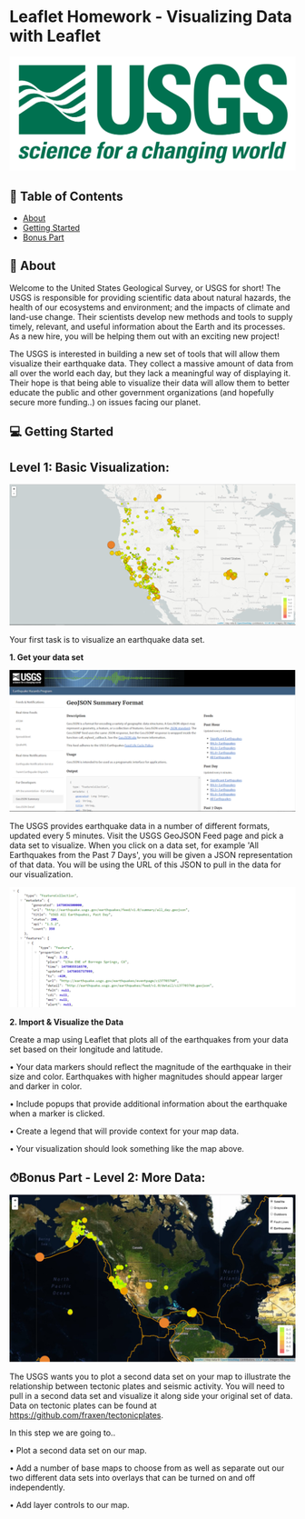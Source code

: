 # Leaflet Homework - Visualizing Data with Leaflet


![Bar Chart](https://github.com/parastoorazavi/leaflet-challenge/blob/main/Images/1-Logo.png)

## 📝 Table of Contents

- [About](#about)
- [Getting Started](#getting_started)
- [Bonus Part](#bonus_part)

## 🧐 About <a name = "about"></a>
Welcome to the United States Geological Survey, or USGS for short! The USGS is responsible for providing scientific data about natural hazards, the health of our ecosystems and environment; and the impacts of climate and land-use change. Their scientists develop new methods and tools to supply timely, relevant, and useful information about the Earth and its processes. As a new hire, you will be helping them out with an exciting new project!

The USGS is interested in building a new set of tools that will allow them visualize their earthquake data. They collect a massive amount of data from all over the world each day, but they lack a meaningful way of displaying it. Their hope is that being able to visualize their data will allow them to better educate the public and other government organizations (and hopefully secure more funding..) on issues facing our planet.

## 💻 Getting Started <a name = "getting_started"></a>

## Level 1: Basic Visualization: <br>

![Bar Chart](https://github.com/parastoorazavi/leaflet-challenge/blob/main/Images/2-BasicMap.png)

Your first task is to visualize an earthquake data set.

**1. Get your data set** <br>

![Bar Chart](https://github.com/parastoorazavi/leaflet-challenge/blob/main/Images/3-Data.png)

The USGS provides earthquake data in a number of different formats, updated every 5 minutes. Visit the USGS GeoJSON Feed page and pick a data set to visualize. When you click on a data set, for example 'All Earthquakes from the Past 7 Days', you will be given a JSON representation of that data. You will be using the URL of this JSON to pull in the data for our visualization.

![Bar Chart](https://github.com/parastoorazavi/leaflet-challenge/blob/main/Images/4-JSON.png)

**2. Import & Visualize the Data**

Create a map using Leaflet that plots all of the earthquakes from your data set based on their longitude and latitude.

•	Your data markers should reflect the magnitude of the earthquake in their size and color. Earthquakes with higher magnitudes should appear larger and darker in color.

•	Include popups that provide additional information about the earthquake when a marker is clicked.

•	Create a legend that will provide context for your map data.

•	Your visualization should look something like the map above.


## ⏱Bonus Part -	Level 2: More Data: <a name = "bonus_part"></a>

![Bar Chart](https://github.com/parastoorazavi/leaflet-challenge/blob/main/Images/5-Advanced.png)


The USGS wants you to plot a second data set on your map to illustrate the relationship between tectonic plates and seismic activity. You will need to pull in a second data set and visualize it along side your original set of data. Data on tectonic plates can be found at https://github.com/fraxen/tectonicplates.

In this step we are going to..

•	Plot a second data set on our map.

•	Add a number of base maps to choose from as well as separate out our two different data sets into overlays that can be turned on and off independently.

•	Add layer controls to our map.

